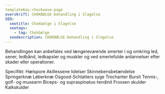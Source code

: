 ```yaml
---
templateKey:chockwave-page
overskrift: CHOKBØLGE-behandling i Slagelse
SEO:
  seotitle: Chokbølge i Slagelse
  seotags:
    - tag: Chokbølge
  seodescription: CHOKBØLGE-behandling i Slagelse
---
```

Behandlingen kan anbefales ved længerevarende smerter i og omkring led, sener, ledbånd, ledkapsler og muskler og ved smertefulde ardannelser efter skader eller operationer.

Specifikt: Hælspore
Akillessene lidelser
Skinnebensbetændelse
Springerknæ
Løberknæ
Osgood-Schlatters syge
Trochanter Bursit
Tennis-, golf- og musearm
Biceps- og supraspinatus-tendinit
Frossen skulder
Kalkskulder
